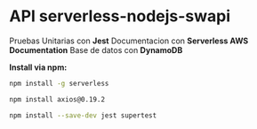 # API serverless-nodejs-swapi

Pruebas Unitarias con **Jest**
Documentacion con **Serverless AWS Documentation**
Base de datos con **DynamoDB**

**Install via npm:**

```bash
npm install -g serverless
```

```bash
npm install axios@0.19.2
```

```bash
npm install --save-dev jest supertest
```